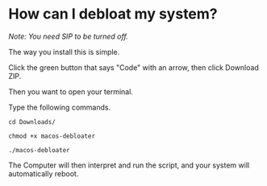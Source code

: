 # How can I debloat my system?

*Note: You need SIP to be turned off.*

The way you install this is simple.

Click the green button that says "Code" with an arrow, then click Download ZIP.

Then you want to open your terminal.

Type the following commands.

```
cd Downloads/

chmod +x macos-debloater

./macos-debloater
```

The Computer will then interpret and run the script, and your system will automatically reboot.
